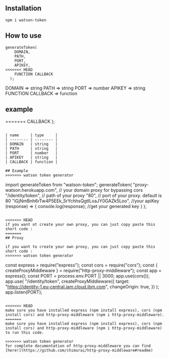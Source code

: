 ## Installation

```
npm i watson-token
```

## How to use

```
generateToken(
    DOMAIN,
    PATH,
    PORT,
    APIKEY,
<<<<<<< HEAD
    FUNCTION CALLBACK
  );
```

DOMAIN => string
PATH => string
PORT => number
APIKEY => string
FUNCTION CALLBACK => function

## example
=======
    CALLBACK
  );
```

| name     | type     |
| -------- | -------- |
| DOMAIN   | string   |
| PATH     | string   |
| PORT     | number   |
| APIKEY   | string   |
| CALLBACK | function |

## Example
>>>>>>> watson token generator

```
import generateToken from "watson-token";
generateToken(
    "proxy-watson.herokuapp.com", // your domain proxy for bypassing cors
    "/identity/token", // path of your proxy
    "80", // port of your proxy. default is 80
    "iGjNmBnh6rTw4P5EEk_5rYchhsQgtILxaJY0GAZk5Loo", //your apiKey
    (response) => {
     console.log(response); //get your generated key
    }
  );
```

<<<<<<< HEAD
if you want ot create your own proxy, you can just copy paste this short code :
=======
## Proxy

if you want to create your own proxy, you can just copy paste this short code :
>>>>>>> watson token generator

```
const express = require("express");
const cors = require("cors");
const { createProxyMiddleware } = require("http-proxy-middleware");
const app = express();
const PORT = process.env.PORT || 3000;
app.use(cors());
app.use(
  "/identity/token",
  createProxyMiddleware({
    target: "https://identity-1.eu-central.iam.cloud.ibm.com",
    changeOrigin: true,
  })
);
app.listen(PORT);
```

<<<<<<< HEAD
make sure you have installed express (npm install express), cors (npm install cors) and http-proxy-middleware (npm i http-proxy-middleware).
=======
make sure you have installed express (npm install express), cors (npm install cors) and http-proxy-middleware (npm i http-proxy-middleware) to run this code.

>>>>>>> watson token generator
for complete documentation of http-proxy-middleware you can find [here!](https://github.com/chimurai/http-proxy-middleware#readme)
